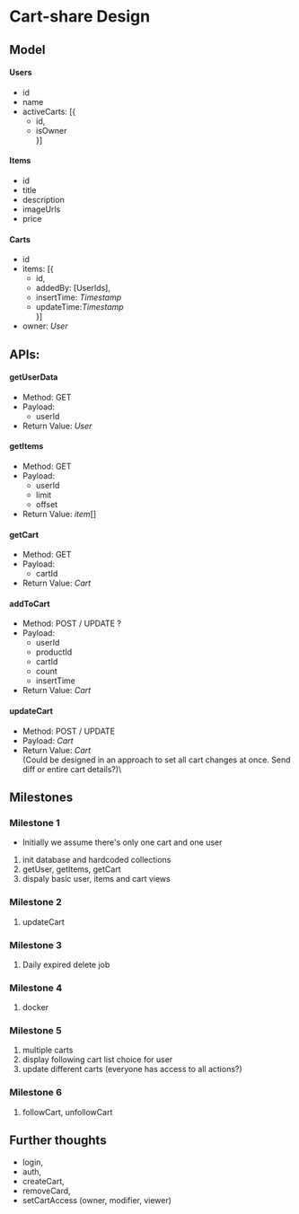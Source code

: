 # Cart-share Design

## Model

#### Users
*   id
*   name
*   activeCarts: [{
    *   id, 
    *   isOwner\
    }]

#### Items
*   id
*   title
*   description
*   imageUrls
*   price

#### Carts
*   id
* items: [{
    *   id,
    *  addedBy: [UserIds],
    * insertTime: *Timestamp*
    *   updateTime:*Timestamp*\
    }]
*   owner: *User*

## APIs: 

#### getUserData
*   Method: GET
*   Payload:
    *   userId
*   Return Value: *User*

#### getItems
*   Method: GET
*   Payload:
    *   userId
    *   limit
    *   offset
*   Return Value: *item*[]

#### getCart
*    Method: GET
*   Payload: 
    *   cartId
*   Return Value: *Cart*

#### addToCart
*   Method: POST / UPDATE ?
*   Payload:
    *   userId
    *   productId
    *   cartId
    *   count
    *   insertTime
*   Return Value: *Cart*

#### updateCart
*   Method: POST / UPDATE
*   Payload: *Cart*
*   Return Value: *Cart*\
(Could be designed in an approach to set all cart changes at once. Send diff or entire cart details?)\

## Milestones

### Milestone 1
*   Initially we assume there's only one cart and one user

1. init database and hardcoded collections
2. getUser, getItems, getCart
3. dispaly basic user, items and cart views

### Milestone 2
1. updateCart

### Milestone 3
1. Daily expired delete job

### Milestone 4
1. docker

### Milestone 5
1. multiple carts
2. display following cart list choice for user
3. update different carts (everyone has access to all actions?)

### Milestone 6
1. followCart, unfollowCart

## Further thoughts
*   login, 
*   auth,
*   createCart, 
*   removeCard,
*   setCartAccess (owner, modifier, viewer)